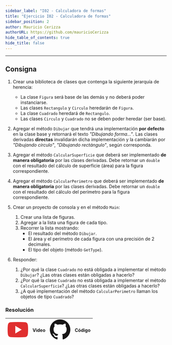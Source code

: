 ```yaml
---
sidebar_label: "I02 - Calculadora de formas"
title: "Ejercicio I02 - Calculadora de formas"
sidebar_position: 2
author: Mauricio Cerizza
authorURL: https://github.com/mauricioCerizza
hide_table_of_contents: true
hide_title: false
---
```

---

## Consigna
1. Crear una biblioteca de clases que contenga la siguiente jerarquía de herencia:
   * La clase `Figura` será base de las demás y no deberá poder instanciarse.
   * Las clases `Rectangulo` y `Circulo` heredarán de `Figura`.
   * La clase `Cuadrado` heredará de `Rectangulo`.
   * Las clases `Circulo` y `Cuadrado` no se deben poder heredar (ser base).

2. Agregar el método `Dibujar` que tendrá una implementación **por defecto** en la clase base y retornará el texto *"Dibujando forma..."*. Las clases derivadas **directas** invalidarán dicha implementación y la cambiarán por *"Dibujando círculo"*, *"Dibujando rectángulo"*, según corresponda. 

3. Agregar el método `CalcularSuperficie` que deberá ser implementado **de manera obligatoria** por las clases derivadas. Debe retornar un `double` con el resultado del cálculo de superficie (área) para la figura correspondiente.

4. Agregar el método `CalcularPerimetro` que deberá ser implementado **de manera obligatoria** por las clases derivadas. Debe retornar un `double` con el resultado del cálculo del perímetro para la figura correspondiente.

5. Crear un proyecto de consola y en el método `Main`:
   1. Crear una lista de figuras.
   2. Agregar a la lista una figura de cada tipo.
   3. Recorrer la lista mostrando:
      * El resultado del método `Dibujar`.
      * El área y el perímetro de cada figura con una precisión de 2 decimales.
      * El tipo del objeto (método `GetType`).

6. Responder:
   1. ¿Por qué la clase `Cuadrado` no está obligada a implementar el método `Dibujar`? ¿Las otras clases están obligadas a hacerlo?
   2. ¿Por qué la clase `Cuadrado` no está obligada a implementar el método `CalcularSuperficie`? ¿Las otras clases están obligadas a hacerlo?
   3. ¿A qué implementación del método `CalcularPerimetro` llaman los objetos de tipo `Cuadrado`?

### Resolución
| ![img](/base/youtube.svg) | Video | ![img](/base/github.svg) | Código |
| :-----------------------: | :---: | :----------------------: | :----: |